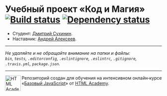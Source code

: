 # Учебный проект «Код и Магия» [![Build status][travis-image]][travis-url] [![Dependency status][dependency-image]][dependency-url]

* Студент: [Дмитрий Сухинин](https://up.htmlacademy.ru/javascript/8/user/19726).
* Наставник: [Андрей Алексеев](https://github.com/aalexeev239).

---

_Не удаляйте и не обращайте внимание на папки и файлы:_<br>
_`bin`, `tests`, `.editorconfig`, `.eslintignore`, `.eslintrc`, `.gitignore`, `.travis.yml`, `package.json`._

---

<a href="https://htmlacademy.ru/intensive/javascript"><img align="left" width="50" height="50" title="HTML Academy" src="https://up.htmlacademy.ru/static/img/intensive/javascript/logo-for-github.svg"></a>

Репозиторий создан для обучения на интенсивном онлайн‑курсе «[Базовый JavaScript](https://htmlacademy.ru/intensive/javascript)» от [HTML Academy](https://htmlacademy.ru).

[travis-image]: https://travis-ci.org/htmlacademy-javascript/19726-code-and-magick.svg?branch=master
[travis-url]: https://travis-ci.org/htmlacademy-javascript/19726-code-and-magick
[dependency-image]: https://david-dm.org/htmlacademy-javascript/19726-code-and-magick.svg?style=flat-square
[dependency-url]: https://david-dm.org/htmlacademy-javascript/19726-code-and-magick

